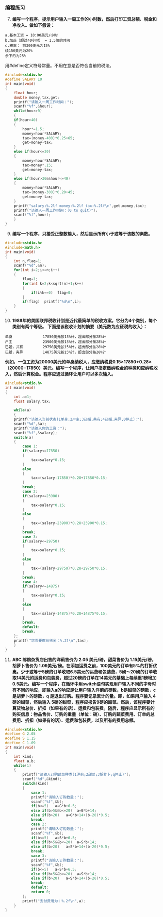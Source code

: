 ### 编程练习
7. **编写一个程序，提示用户输入一周工作的小时数，然后打印工资总额、税金和净收入。做如下假设：**
```
a.基本工资 = 10:00美元/小时
b.加班（超过40小时） = 1.5倍的时间
c.税率： 前300美元为15%
续150美元为20%
余下的为25%
```
用#define定义符号常量。不用在意是否符合当前的税法。
```c
#include<stdio.h>
#define SALARY 10
int main(void)
{
    float hour;
    double money,tax,get;
    printf("请输入一周工作时间：");
    scanf("%f",&hour);
    while(hour>0)
    {
    if(hour>40)  
    {
        hour*=1.5;
        money=hour*SALARY;
        tax=(money-400)*0.25+65;
        get=money-tax;
    }
    else if(hour<=30)  
    {
        money=hour*SALARY;
        tax=money*.15;
        get=money-tax;
    }
    else if(hour>30&&hour<=40)
    {
        money=hour*SALARY;
        tax=(money-300)*0.20+45;
        get=money-tax;
    }
    printf("salary:%.2lf money:%.2lf tax:%.2lf\n",get,money,tax);
    printf("请输入一周工作时间：(0 to quit)");
    scanf("%f",hour);
    }
}
```
9. **编写一个程序，只接受正整数输入，然后显示所有小于或等于该数的素数。**
```c
#include<stdio.h>
#include<math.h>
int main(void)
{
    int n,flag=1;
    scanf("%d",&n);
    for(int i=2;i<=n;i++)
    {
        flag=1;
        for(int k=2;k<sqrt(n)+1;k++)
        {
            if(i%k==0)  flag=0;
        }
        if(flag)  printf("%d\n",i);
    }
}
```
10. **1988年的美国联邦税收计划是近代最简单的税收方案。它分为4个类别，每个类别有两个等级。**
**下面是该税收计划的摘要（美元数为应征税的收入）：**
```
单身              17850美元按15%计，超出部分按28%计
户主              23900美元按15%计，超出部分按28%计
已婚，共有         29750美元按15%计，超出部分按28%计
已婚，离异         14875美元按15%计，超出部分按28%计
```
**例如，一位工资为20000美元的单身纳税人，应缴纳税费0.15×17850+0.28×（20000−17850）美元。编写一个程序，让用户指定缴纳税金的种类和应纳税收入，然后计算税金。程序应通过循环让用户可以多次输入。**
```c
#include<stdio.h>
int main(void)
{
    int a=1;
    float salary,tax;
    
    while(a)
    {
    printf("请输入当前状态(1单身;2户主;3已婚,共有;4已婚,离异,0停止):");
    scanf("%d",&a);
    printf("请输入你的工资：");
    scanf("%f",&salary);
    switch(a)
    {
        case 1:
        if(salary<=17850)
        {
            tax=salary*0.15;
        }
        else
        {
            tax=(salary-17850)*0.28+17850*0.15;
        }
        break;
        case 2:
        if(salary<=23900)
        {
            tax=salary*0.15;
        }
        else
        {
            tax=(salary-23900)*0.28+23900*0.15;
        }
        break;
        case 3:
        if(salary<=29750)
        {
            tax=salary*0.15;
        }
        else
        {
            tax=(salary-29750)*0.28+29750*0.15;
        }
        break;
        case 4:
        if(salary<=14875)
        {
            tax=salary*0.15;
        }
        else
        {
            tax=(salary-14875)*0.28+14875*0.15;
        }
        break;
        default:
        break;
    };
    printf("您需要缴纳税金：%.2f\n",tax);
    }
}
```
11. **ABC 邮购杂货店出售的洋蓟售价为 2.05 美元/磅，甜菜售价为 1.15美元/磅，胡萝卜售价为 1.09美元/磅。在添加运费之前，100美元的订单有5%的打折优惠。少于或等于5磅的订单收取6.5美元的运费和包装费，5磅～20磅的订单收取14美元的运费和包装费，超过20磅的订单在14美元的基础上每续重1磅增加0.5美元。编写一个程序，在循环中用switch语句实现用户输入不同的字母时有不同的响应，即输入a的响应是让用户输入洋蓟的磅数，b是甜菜的磅数，c是胡萝卜的磅数，q 是退出订购。程序要记录累计的量。即，如果用户输入 4 磅的甜菜，然后输入 5磅的甜菜，程序应报告9磅的甜菜。然后，该程序要计算货物总价、折扣（如果有的话）、运费和包装费。随后，程序应显示所有的购买信息：物品售价、订购的重量（单位：磅）、订购的蔬菜费用、订单的总费用、折扣（如果有的话）、运费和包装费，以及所有的费用总额。**
```c
#include<stdio.h>
#define G 2.05
#define S 1.15
#define C 1.09
int main(void)
{
    int kind;
    float a,b;
    while(1)
    {
        printf("请输入订购蔬菜种类(1洋蓟;2甜菜;3胡萝卜;q停止)");
        scanf("%d",&kind);
        switch(kind)
        {
            case 1:
            printf("请输入订购数量：");
            scanf("%f",&b);
            if(b<=5)   a=G*b+6.5;
            else if(b>5&&b<=20)  a=G*b+14;
            else if(b>20)   a=G*b+14+(b-20)*0.5;
            break;
            case 2:
            printf("请输入订购数量：");
            scanf("%f",&b);
            if(b<=5)   a=S*b+6.5;
            else if(b>5&&b<=20)  a=S*b+14;
            else if(b>20)   a=S*b+14+(b-20)*0.5;
            break;
            case 3:
            printf("请输入订购数量：");
            scanf("%f",&b);
            if(b<=5)   a=S*b+6.5;
            else if(b>5&&b<=20)  a=S*b+14;
            else if(b>20)   a=S*b+14+(b-20)*0.5;
            break;
            default:
            return 0;
        };
        printf("支付费用为：%.2f\n",a);
    }
}
```